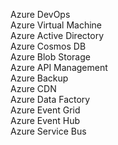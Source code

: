 Azure DevOps <br/>
Azure Virtual Machine<br/>
Azure Active Directory<br/>
Azure Cosmos DB<br/>
Azure Blob Storage<br/>
Azure API Management<br/>
Azure Backup<br/>
Azure CDN<br/>
Azure Data Factory<br/>
Azure Event Grid<br/>
Azure Event Hub<br/>
Azure Service Bus<br/>
